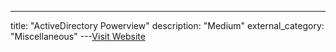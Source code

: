 ---
title: "ActiveDirectory Powerview"
description: "Medium"
external_category: "Miscellaneous"
---[Visit Website](https://academy.hackthebox.com/module/details/68)

